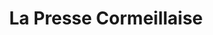 ---
title: "La Presse Cormeillaise"
url: /cormeilles/la-presse-cormeillaise/
shop: marchand de journaux
---